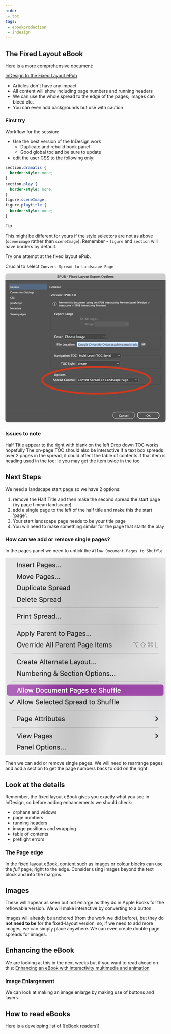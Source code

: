 ```yaml
---
hide:
 - toc
tags:
 - ebookproduction
 - indesign
---
```

## The Fixed Layout eBook
Here is a more comprehensive document:

[InDesign to the Fixed Layout ePub](../../eBookProduction/InDesign%20to%20the%20Fixed%20Layout%20ePub.md)

- Articles don't have any impact
- All content will show including page numbers and running headers
- We can use the whole spread to the edge of the pages; images can bleed etc.
- You can even add backgrounds but use with caution

### First try

Workflow for the session:

- Use the best version of the InDesign work
	- Duplicate and rebuild book panel
	- Good global toc and be sure to update
- edit the user CSS to the following only:

```css
section.dramatis {
  border-style: none;
}
section.play {
  border-style: none;
}
figure.sceneImage,
figure.playtitle {
  border-style: none;
}
```

> [!tip] 
> This might be different for yours if the style selectors are not as above (`sceneimage` rather than `sceneImage`). Remember - `figure` and `section` will have borders by default.

Try one attempt at the fixed layout ePub.

Crucial to select `Convert Spread to Landscape Page`

![Spread settings](../../media/Screenshot_2022-03-18_at_10.55.29.png)

### Issues to note
Half Title appear to the right with blank on the left
Drop down TOC works hopefully
The on-page TOC should also be interactive
If a text box spreads over 2 pages in the spread, it could affect the table of contents if that item is heading used in the toc; ie you may get the item twice in the toc.

## Next Steps
We need a landscape start page so we have 2 options:

1. remove the Half Title and then make the second spread the start page (by page I mean landscape)
2. add a single page to the left of the half title and make this the start 'page'.
3. Your start landscape page needs to be your title page
4. You will need to make something similar for the page that starts the play

### How can we add or remove single pages?

In the pages panel we need to untick the `Allow Document Pages to Shuffle`

![Shuffle](../../media/Screenshot_2022-03-18_at_11.54.15.png)

Then we can add or remove single pages. We will need to rearrange pages and add a section to get the page numbers back to odd on the right.

## Look at the details
Remember, the fixed layout eBook gives you exactly what you see in InDesign, so before adding enhancements we should check:

- orphans and widows
- page numbers
- running headers
- image positions and wrapping
- table of contents
- preflight errors

### The Page edge
In the fixed layout eBook, content such as images or colour blocks can use the _full_ page; right to the edge. Consider using images beyond the text block and into the margins.

## Images
These will appear as seen but  not enlarge as they do in Apple Books for the reflowable version. We will make interactive by converting to a button.

Images will already be anchored (from the work we did before), but they do **not need to be** for the fixed-layout version, so, if we need to add more images, we can simply place anywhere. We can even create double page spreads for images.

## Enhancing the eBook
We are looking at this in the next weeks but if you want to read ahead on this:
[Enhancing an eBook with interactivity multimedia and animation](../../eBookProduction/Enhancing%20an%20eBook%20with%20interactivity%20multimedia%20and%20animation.md)

### Image Enlargement
We can look at making an image enlarge by making use of buttons and layers.

## How to read eBooks
Here is a developing list of [[eBook readers]]

